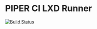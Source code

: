 # PIPER CI LXD Runner

[![Build Status](https://travis-ci.org/francma/piper-ci-lxd-runner.svg?branch=master)](https://travis-ci.org/francma/piper-ci-lxd-runner)